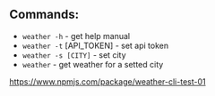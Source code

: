 ## Commands:

* `weather -h` - get help manual
* `weather -t` [API_TOKEN] - set api token
* `weather -s [CITY]` - set city
* `weather` - get weather for a setted city

https://www.npmjs.com/package/weather-cli-test-01
